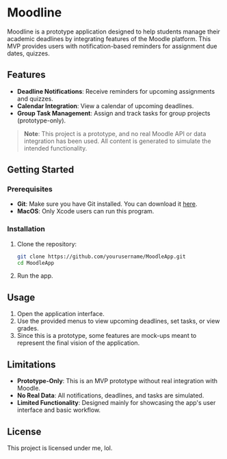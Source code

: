# Moodline

Moodline is a prototype application designed to help students manage their academic deadlines by integrating features of the Moodle platform. This MVP provides users with notification-based reminders for assignment due dates, quizzes.

## Features

- **Deadline Notifications**: Receive reminders for upcoming assignments and quizzes.
- **Calendar Integration**: View a calendar of upcoming deadlines.
- **Group Task Management**: Assign and track tasks for group projects (prototype-only).

> **Note**: This project is a prototype, and no real Moodle API or data integration has been used. All content is generated to simulate the intended functionality.

## Getting Started

### Prerequisites

- **Git**: Make sure you have Git installed. You can download it [here](https://git-scm.com/downloads).
- **MacOS**: Only Xcode users can run this program.

### Installation

1. Clone the repository:

   ```bash
   git clone https://github.com/yourusername/MoodleApp.git
   cd MoodleApp
   ```

2. Run the app.

## Usage

1. Open the application interface.
2. Use the provided menus to view upcoming deadlines, set tasks, or view grades.
3. Since this is a prototype, some features are mock-ups meant to represent the final vision of the application.

## Limitations

- **Prototype-Only**: This is an MVP prototype without real integration with Moodle.
- **No Real Data**: All notifications, deadlines, and tasks are simulated.
- **Limited Functionality**: Designed mainly for showcasing the app's user interface and basic workflow.


## License

This project is licensed under me, lol.
